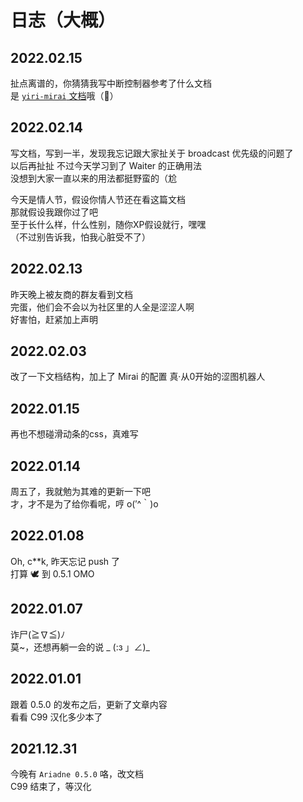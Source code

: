 # 日志（大概）

[^_^]: 其实，真实想法都在注释里

## 2022.02.15

扯点离谱的，你猜猜我写中断控制器参考了什么文档  
是 [`yiri-mirai` 文档](https://yiri-mirai.wybxc.cc/docs/extensions/trigger/interrupt)哦（:herb:）

## 2022.02.14

写文档，写到一半，发现我忘记跟大家扯关于 broadcast 优先级的问题了  
以后再扯扯
不过今天学习到了 Waiter 的正确用法  
没想到大家一直以来的用法都挺野蛮的（尬

今天是情人节，假设你情人节还在看这篇文档  
那就假设我跟你过了吧  
至于长什么样，什么性别，随你XP假设就行，嘿嘿  
（不过别告诉我，怕我心脏受不了）

## 2022.02.13

昨天晚上被友商的群友看到文档  
完蛋，他们会不会以为社区里的人全是涩涩人啊  
好害怕，赶紧加上声明

## 2022.02.03

改了一下文档结构，加上了 Mirai 的配置
<Curtain>真·从0开始的涩图机器人</Curtain>

## 2022.01.15

再也不想碰滑动条的css，真难写

## 2022.01.14

周五了，我就勉为其难的更新一下吧  
才，才不是为了给你看呢，哼 o(′^｀)o

## 2022.01.08

Oh, c**k, 昨天忘记 push 了  
打算 :dove: 到 0.5.1 OMO

## 2022.01.07

诈尸(≧∇≦)ﾉ  
莫~，还想再躺一会的说 \_ (:з 」∠)\_

## 2022.01.01

[>_<]: 自己的知识不足以写关于[消息匹配](7_setu_tag)的文档了  
跟着 0.5.0 的发布之后，更新了文章内容  
看看 C99 汉化多少本了

## 2021.12.31

今晚有 `Ariadne 0.5.0` 咯，改文档  
C99 结束了，等汉化
